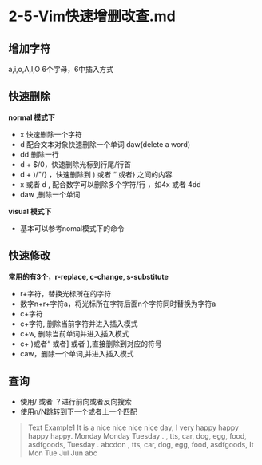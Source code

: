 # 2-5-Vim快速增删改查.md

## 增加字符
a,i,o,A,I,O 6个字母，6中插入方式

## 快速删除
**normal 模式下**
- x 快速删除一个字符
- d 配合文本对象快速删除一个单词 daw(delete a word)
- dd 删除一行
- d + $/0，快速删除光标到行尾/行首
- d + )/"/} ，快速删除到 ) 或者 “ 或者} 之间的内容
- x 或者 d , 配合数字可以删除多个字符/行 ，如4x 或者 4dd
- daw ,删除一个单词

**visual 模式下**
- 基本可以参考nomal模式下的命令

## 快速修改
**常用的有3个，r-replace, c-change, s-substitute**
- r+字符，替换光标所在的字符 
- 数字n+r+字符a，将光标所在字符后面n个字符同时替换为字符a
- c+字符
- c+字符, 删除当前字符并进入插入模式
- c+w, 删除当前单词并进入插入模式
- c+ )或者“ 或者] 或者 },直接删除到对应的符号
- caw，删除一个单词,并进入插入模式

## 查询
- 使用/ 或者 ？进行前向或者反向搜索
- 使用n/N跳转到下一个或者上一个匹配

> Text Example1
It is a nice nice nice nice day, I very happy happy happy  happy.
Monday 
Monday 
Tuesday 
.
 , tts, car, dog, egg, food,   asdfgoods,
Tuesday 
.
abcdon , tts, car, dog, egg, food,   asdfgoods,
It 
Mon
Tue
Jul
Jun
abc
